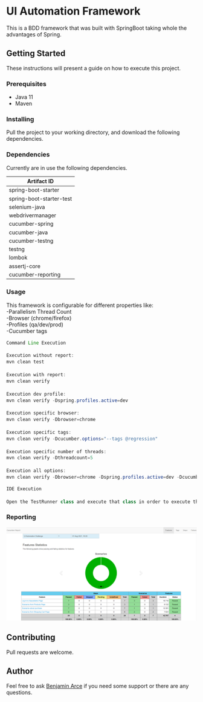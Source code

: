 # UI Automation Framework
This is a BDD framework that was built with SpringBoot taking whole the advantages of Spring. 

## Getting Started

These instructions will present a guide on how to execute this project.

### Prerequisites

* Java 11
* Maven

### Installing

Pull the project to your working directory, and download the following dependencies.

### Dependencies

Currently are in use the following dependencies.

|Artifact ID                	|   
|---                        	|
|spring-boot-starter			|
|spring-boot-starter-test		|
|selenium-java              	|
|webdrivermanager           	|
|cucumber-spring            	|
|cucumber-java              	|
|cucumber-testng            	|
|testng                     	|
|lombok                     	|
|assertj-core              	|
|cucumber-reporting        	|

### Usage
This framework is configurable for different properties like:
<br /> -Parallelism Thread Count
<br /> -Browser (chrome/firefox)
<br /> -Profiles (qa/dev/prod) 
<br /> -Cucumber tags

```java
Command Line Execution

Execution without report:
mvn clean test

Execution with report:
mvn clean verify

Execution dev profile:
mvn clean verify -Dspring.profiles.active=dev

Execution specific browser:
mvn clean verify -Dbrowser=chrome

Execution specific tags:
mvn clean verify -Dcucumber.options="--tags @regression"

Execution specific number of threads:
mvn clean verify -Dthreadcount=5

Execution all options:
mvn clean verify -Dbrowser=chrome -Dspring.profiles.active=dev -Dcucumber.options="--tags @regression" -Dthreadcount=5
```

```java
IDE Execution

Open the TestRunner class and execute that class in order to execute the tests
```
### Reporting

![Report](target/image/report.png)

## Contributing
Pull requests are welcome.

## Author
Feel free to ask [Benjamin Arce](benjamin_arce1991@hotmail.com) if you need some support or there are any questions.